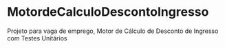MotordeCalculoDescontoIngresso
==============================

Projeto para vaga de emprego, Motor de Cálculo de Desconto de Ingresso com Testes Unitários
